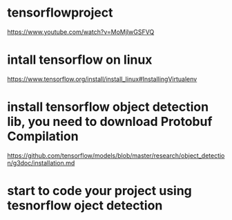 # tensorflowproject
https://www.youtube.com/watch?v=MoMjIwGSFVQ

# intall tensorflow on linux 
https://www.tensorflow.org/install/install_linux#InstallingVirtualenv

# install tensorflow object detection lib, you need to download Protobuf Compilation 
https://github.com/tensorflow/models/blob/master/research/object_detection/g3doc/installation.md



# start to code your project using tesnorflow oject detection 